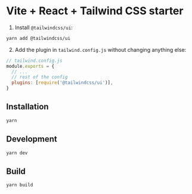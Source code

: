# Vite + React + Tailwind CSS starter


1. Install `@tailwindcss/ui`:

```sh
yarn add @tailwindcss/ui
```

2. Add the plugin in `tailwind.config.js` without changing anything else:

```js
// tailwind.config.js
module.exports = {
  // ...
  // rest of the config
  plugins: [require('@tailwindcss/ui')],
}
```

## Installation

```sh
yarn
```

## Development

```sh
yarn dev
```

## Build

```sh
yarn build
```
